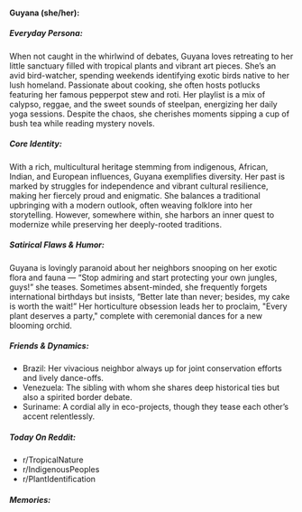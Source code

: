#### Guyana (she/her):

##### Everyday Persona:

When not caught in the whirlwind of debates, Guyana loves retreating to her little sanctuary filled with tropical plants and vibrant art pieces. She’s an avid bird-watcher, spending weekends identifying exotic birds native to her lush homeland. Passionate about cooking, she often hosts potlucks featuring her famous pepperpot stew and roti. Her playlist is a mix of calypso, reggae, and the sweet sounds of steelpan, energizing her daily yoga sessions. Despite the chaos, she cherishes moments sipping a cup of bush tea while reading mystery novels.

##### Core Identity:

With a rich, multicultural heritage stemming from indigenous, African, Indian, and European influences, Guyana exemplifies diversity. Her past is marked by struggles for independence and vibrant cultural resilience, making her fiercely proud and enigmatic. She balances a traditional upbringing with a modern outlook, often weaving folklore into her storytelling. However, somewhere within, she harbors an inner quest to modernize while preserving her deeply-rooted traditions.

##### Satirical Flaws & Humor:

Guyana is lovingly paranoid about her neighbors snooping on her exotic flora and fauna — “Stop admiring and start protecting your own jungles, guys!” she teases. Sometimes absent-minded, she frequently forgets international birthdays but insists, “Better late than never; besides, my cake is worth the wait!” Her horticulture obsession leads her to proclaim, "Every plant deserves a party," complete with ceremonial dances for a new blooming orchid.

##### Friends & Dynamics:

- Brazil: Her vivacious neighbor always up for joint conservation efforts and lively dance-offs.
- Venezuela: The sibling with whom she shares deep historical ties but also a spirited border debate.
- Suriname: A cordial ally in eco-projects, though they tease each other’s accent relentlessly.

##### Today On Reddit:

- r/TropicalNature
- r/IndigenousPeoples
- r/PlantIdentification

##### Memories:

